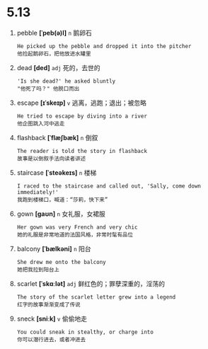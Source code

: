 # 5.13










1. pebble **[ˈpeb(ə)l]** `n` 鹅卵石
    ```
    He picked up the pebble and dropped it into the pitcher
    他捡起鹅卵石，把他放进水罐里
    ```

2. dead **[ded]** `adj` 死的，去世的
    ```
    'Is she dead?' he asked bluntly
    "他死了吗？" 他脱口而出
    ```

3. escape **[ɪˈskeɪp]** `v` 逃离，逃跑；退出；被忽略
    ```
    He tried to escape by diving into a river
    他企图跳入河中逃走
    ```

4. flashback **[ˈflæʃbæk]** `n` 倒叙
    ```
    The reader is told the story in flashback
    故事是以倒叙手法向读者讲述
    ```

5. staircase **[ˈsteəkeɪs]** `n` 楼梯
    ```
    I raced to the staircase and called out, 'Sally, come down immediately!'
    我跑到楼梯口，喊道：“莎莉，快下来”
    ```

6. gown **[ɡaʊn]** `n` 女礼服，女裙服
    ```
    Her gown was very French and very chic
    她的礼服是非常地道的法国风格，非常时髦有品位
    ```

7. balcony **[ˈbælkəni]** `n` 阳台
    ```
    She drew me onto the balcony
    她把我拉到阳台上
    ```

8. scarlet **[ˈskɑːlət]** `adj` 鲜红色的；罪孽深重的，淫荡的
    ```
    The story of the scarlet letter grew into a legend
    红字的故事渐渐变成了传说
    ```

9. sneck **[sniːk]** `v` 偷偷地走
    ```
    You could sneak in stealthy, or charge into
    你可以潜行进去，或者冲进去
    ```
